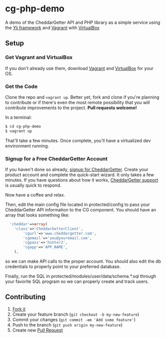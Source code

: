 cg-php-demo
===========
A demo of the CheddarGetter API and PHP library as a simple service using the
[Yii framework](http://www.yiiframework.com/) and
[Vagrant](http://www.vagrantup.com/) with
[VirtualBox](https://www.virtualbox.org/)

## Setup

### Get Vagrant and VirtualBox

If you don't already use them, download
[Vagrant](http://www.vagrantup.com/downloads.html) and
[VirtualBox](https://www.virtualbox.org/wiki/Downloads) for your OS.

### Get the Code

Clone the repo and `vagrant up`. Better yet, fork and clone if you're
planning to contribute or if there's even the most remote possibility that you
will contribute improvements to the project. **Pull requests welcome!**

In a terminal:

```bash
$ cd cg-php-demo
$ vagrant up
```

That'll take a few minutes. Once complete, you'll have a virtualized
dev environment running.

### Signup for a Free CheddarGetter Account

If you haven't done so already,
[signup for CheddarGetter](https://cheddargetter.com/signup). Create your
product account and complete the quick-start wizard. It only takes a few
minutes. If you have questions about how it works,
[CheddarGetter support](http://support.cheddargetter.com/disucussion/new) is
usually quick to respond.

Now have a coffee and relax.

Then, edit the main config file located in protected/config to pass your
CheddarGetter API information to the CG component. You should have an
array that looks something like:

```php
  'cheddar'=>array(
    'class'=>'CheddarGetterClient',
		'cgurl'=>'www.cheddargetter.com',
		'cgemail'=>'you@youremail.com',
		'cgpass'=>'hunter2',
		'cgapp'=>'APP_NAME',
	),
```
so we can make API calls to the proper account. You should also edit the db
credentials to properly point to your preferred database.

Finally, run the SQL in protected/modules/user/data/schema.*.sql through
your favorite SQL program so we can properly create and track users.

## Contributing

1. [Fork it](https://help.github.com/articles/fork-a-repo)
2. Create your feature branch (`git checkout -b my-new-feature`)
3. Commit your changes (`git commit -am 'Add some feature'`)
4. Push to the branch (`git push origin my-new-feature`)
5. Create new [Pull Request](https://help.github.com/articles/using-pull-requests)
